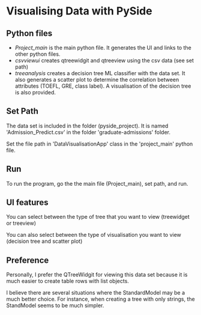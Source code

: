 # Visualising Data with PySide

## Python files
* *Project_main* is the main python file. 
It generates the UI and links to the other python files.
* *csvviewui* creates qtreewidgit and qtreeview using the csv data 
(see set path)
* *treeanalysis* creates a decision tree ML classifier with the 
data set. It also generates a scatter plot to determine the 
correlation between attributes (TOEFL, GRE, class label). 
A visualisation of the decision tree is also provided.

## Set Path

The data set is included in the folder (pyside_project). 
It is named 'Admission_Predict.csv' in the folder 
'graduate-admissions' folder. 

Set the file path in 'DataVisualisationApp' class in the 
'project_main' python file.

## Run

To run the program, go the the main file (Project_main),
set path, and run. 


## UI features
You can select between the type of tree that you want to view 
(treewidget or treeview)

You can also select between the type of visualisation you want 
to view (decision tree and scatter plot)

## Preference
Personally, I prefer the QTreeWidgit for viewing this data set 
because it is much easier to create table rows with list objects.

I believe there are several situations where the StandardModel 
may be a much better choice. For instance, when creating a tree 
with only strings, the StandModel seems to be much simpler.
